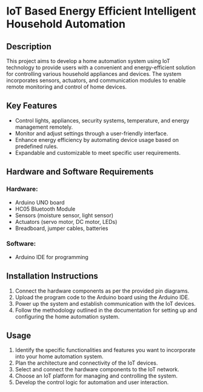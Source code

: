 # IoT Based Energy Efficient Intelligent Household Automation

## Description

This project aims to develop a home automation system using IoT technology to provide users with a convenient and energy-efficient solution for controlling various household appliances and devices. The system incorporates sensors, actuators, and communication modules to enable remote monitoring and control of home devices.

## Key Features

- Control lights, appliances, security systems, temperature, and energy management remotely.
- Monitor and adjust settings through a user-friendly interface.
- Enhance energy efficiency by automating device usage based on predefined rules.
- Expandable and customizable to meet specific user requirements.

## Hardware and Software Requirements

### Hardware:

- Arduino UNO board
- HC05 Bluetooth Module
- Sensors (moisture sensor, light sensor)
- Actuators (servo motor, DC motor, LEDs)
- Breadboard, jumper cables, batteries

### Software:

- Arduino IDE for programming

## Installation Instructions

1. Connect the hardware components as per the provided pin diagrams.
2. Upload the program code to the Arduino board using the Arduino IDE.
3. Power up the system and establish communication with the IoT devices.
4. Follow the methodology outlined in the documentation for setting up and configuring the home automation system.

## Usage

1. Identify the specific functionalities and features you want to incorporate into your home automation system.
2. Plan the architecture and connectivity of the IoT devices.
3. Select and connect the hardware components to the IoT network.
4. Choose an IoT platform for managing and controlling the system.
5. Develop the control logic for automation and user interaction.

